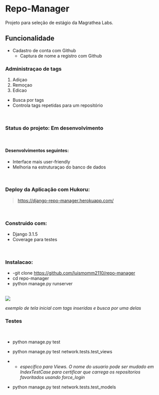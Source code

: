 # Repo-Manager
Projeto para seleção de estágio da Magrathea Labs. 

##  Funcionalidade

- Cadastro de conta com Github
    - Captura de nome a registro com Github


### Administraçao de tags
1. Adiçao
2. Remoçao
3. Edicao

- Busca por tags 
- Controla tags repetidas para um repositório

<br />

### Status do projeto:  **Em desenvolvimento**  

<br />

####  Desenvolvimentos seguintes:
- Interface mais user-friendly
- Melhoria na estruturaçao do banco de dados

<br />

### Deploy da Aplicação com Hukoru:

>   https://django-repo-manager.herokuapp.com/

<br />

### Construido com: 
- Django 3.1.5
- Coverage para testes
  
<br />

### Instalacao:

-  -git clone https://github.com/luismomm2110/repo-manager
-  cd repo-manager 
-  python manage.py runserver

<br />

<img src= "https://scontent.fjoi2-1.fna.fbcdn.net/v/t1.0-9/145439713_3928870463824690_9102559612396937847_o.jpg?_nc_cat=110&ccb=2&_nc_sid=730e14&_nc_ohc=_yZ2cBFini8AX8L-HZi&_nc_ht=scontent.fjoi2-1.fna&oh=b81dfd2bf1f048d04e73be11eff9d9cd&oe=60425E2C " >

*exemplo de tela inicial com tags inseridas e busca por uma delas*

### Testes

<br />

- python manage.py test
  
- python manage.py test network.tests.test_views

- -  *especifico para Views. O nome do usuario pode ser mudado em IndexTestCase para certificar que carrega os repositorios favoritados usando force_login*

- python manage.py test network.tests.test_models










